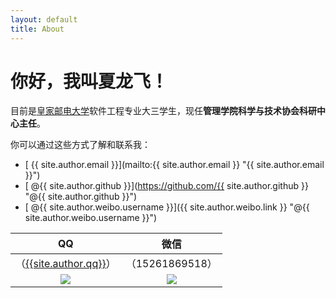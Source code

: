 ```yaml
---
layout: default
title: About
---
```

<!-- # Hi there, I'm Aaronsz Xia!

I am a student of <abbr title="Nanjing University of Posts and Telecommunications">NJUPT</abbr> by day, and a programmer by night.

It is my personal website and currently being updated not so actively, cause I am preparing for the postgraduate entrance examination. -->

# 你好，我叫**夏龙飞**！

目前是[皇家邮电大学](http://www.njupt.edu.cn "南京邮电大学")软件工程专业大三学生，现任**管理学院科学与技术协会科研中心主任**。

你可以通过这些方式了解和联系我：

- [<i class="far fa-envelope"></i> {{ site.author.email }}](mailto:{{ site.author.email }} "{{ site.author.email }}")
- [<i class="fab fa-github"></i> @{{ site.author.github }}](https://github.com/{{ site.author.github }} "@{{ site.author.github }}")
- [<i class="fab fa-weibo"></i> @{{ site.author.weibo.username }}]({{ site.author.weibo.link }} "@{{ site.author.weibo.username }}")

|<i class="fab fa-qq"></i>QQ|<i class="fab fa-wechat"></i>微信|
|:-:|:-:|
|（[{{site.author.qq}}](http://wpa.qq.com/msgrd?v=3&uin={{site.author.qq}}&site=qq&menu=yes "点击这里给我发消息")）|（15261869518）|
![](https://s2.ax1x.com/2019/12/24/lPMVmt.jpg)|![](https://s2.ax1x.com/2019/06/10/V6TfFP.jpg)
